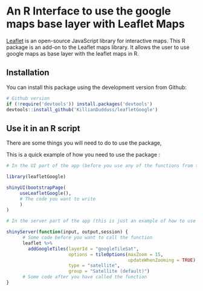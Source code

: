 # An R Interface to use the google maps base layer with Leaflet Maps

[Leaflet](http://leafletjs.com) is an open-source JavaScript library for interactive maps. 
This R package is an add-on to the Leaflet maps library.
It allows the user to use google maps as base layer with the leaflet maps in R.

## Installation

You can install this package using the development version from Github:

```r
# Github version
if (!require('devtools')) install.packages('devtools')
devtools::install_github('KillianDudduss/leafletGoogle')
```

## Use it in an R script

There are some things you will need to do to use the package,

This is a quick example of how you need to use the package :

```r
# In the UI part of the app (before you use any of the functions from the package):

library(leafletGoogle)

shinyUI(bootstrapPage(
     useLeafletGoogle(),
     # The code you want to write
     )
)
```

```r
# In the server part of the app (this is just an example of how to use the function):

shinyServer(function(input, output,session) {
      # Some code before you want to call the function
      leaflet %>%
        addGoogleTiles(layerId = "googleTileSat",
                       options = tileOptions(maxZoom = 15,
                                             updateWhenZooming = TRUE),
                       type = "satellite",
                       group = "Satellite (default)")
      # Some code after you have called the function
}
```

